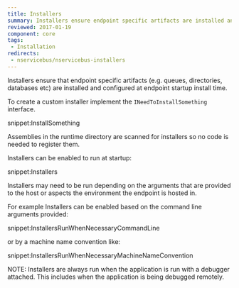 ```yaml
---
title: Installers
summary: Installers ensure endpoint specific artifacts are installed and configured during endpoint startup.
reviewed: 2017-01-19
component: core
tags:
 - Installation
redirects:
 - nservicebus/nservicebus-installers
---
```


Installers ensure that endpoint specific artifacts (e.g. queues, directories, databases etc) are installed and configured at endpoint startup install time.

To create a custom installer implement the `INeedToInstallSomething` interface.

snippet:InstallSomething

Assemblies in the runtime directory are scanned for installers so no code is needed to register them.

Installers can be enabled to run at startup:

snippet:Installers

Installers may need to be run depending on the arguments that are provided to the host or aspects the environment the endpoint is hosted in.

For example Installers can be enabled based on the command line arguments provided:

snippet:InstallersRunWhenNecessaryCommandLine

or by a machine name convention like:

snippet:InstallersRunWhenNecessaryMachineNameConvention

NOTE: Installers are always run when the application is run with a debugger attached. This includes when the application is being debugged remotely.
